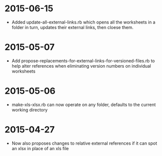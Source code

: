 # 2015-06-15

* Added update-all-external-links.rb which opens all the worksheets in a folder in turn, updates their external links, then cloese them.

# 2015-05-07

* Add propose-replacements-for-external-links-for-versioned-files.rb to help alter references when eliminating version numbers on individual worksheets

# 2015-05-06

* make-xls-xlsx.rb can now operate on any folder, defaults to the current working directory

# 2015-04-27

* Now also proposes changes to relative external references if it can spot an xlsx in place of an xls file

